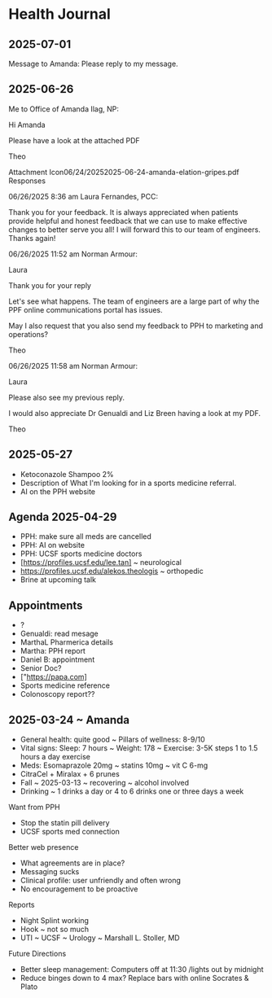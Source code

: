 # Health Journal

## 2025-07-01

Message to Amanda: Please reply to my message.

## 2025-06-26

Me to Office of Amanda Ilag, NP:

Hi Amanda

Please have a look at the attached PDF

Theo

Attachment Icon06/24/20252025-06-24-amanda-elation-gripes.pdf
Responses

06/26/2025 8:36 am
Laura Fernandes, PCC:

Thank you for your feedback. It is always appreciated when patients provide helpful and honest feedback that we can use to make effective changes to better serve you all! I will forward this to our team of engineers. Thanks again!

06/26/2025 11:52 am
Norman Armour:

Laura

Thank you for your reply

Let's see what happens. The team of engineers are a large part of why the PPF online communications portal has issues.

May I also request that you also send my feedback to PPH to marketing and operations?

Theo


06/26/2025 11:58 am
Norman Armour:

Laura

Please also see my previous reply.

I would also appreciate Dr Genualdi and Liz Breen having a look at my PDF.

Theo

## 2025-05-27

* Ketoconazole Shampoo 2%
* Description of What I'm looking for in a sports medicine referral.
* AI on the PPH website


## Agenda 2025-04-29

* PPH: make sure all meds are cancelled
* PPH: AI on website
* PPH: UCSF sports medicine doctors
* [https://profiles.ucsf.edu/lee.tan] ~ neurological
* <https://profiles.ucsf.edu/alekos.theologis> ~ orthopedic
* Brine at upcoming talk

## Appointments

* ?
* Genualdi: read mesage
* MarthaL Pharmerica details
* Martha: PPH report
* Daniel B: appointment
* Senior Doc?
* ["https://papa.com]
* Sports medicine reference
* Colonoscopy report??

## 2025-03-24 ~ Amanda

* General health: quite good ~ Pillars of wellness: 8-9/10
* Vital signs: Sleep: 7 hours ~ Weight: 178 ~ Exercise: 3-5K steps 1 to 1.5 hours a day exercise
* Meds: Esomaprazole 20mg ~ statins 10mg ~ vit C 6-mg
* CitraCel + Miralax + 6 prunes
* Fall ~ 2025-03-13 ~ recovering ~ alcohol involved
* Drinking ~ 1 drinks a day or 4 to 6 drinks one or three days a week

Want from PPH

* Stop the statin pill delivery
* UCSF sports med connection

Better web presence

* What agreements are in place?
* Messaging sucks
* Clinical profile: user unfriendly and often wrong
* No encouragement to be proactive

Reports

* Night Splint working
* Hook ~ not so much
* UTI ~ UCSF ~ Urology ~ Marshall L. Stoller, MD

Future Directions

* Better sleep management: Computers off at 11:30 /lights out by midnight
* Reduce binges down to 4 max? Replace bars with online Socrates & Plato
